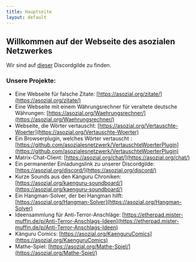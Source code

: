 ```yaml
---
title: Hauptseite
layout: default
---
```


## Willkommen auf der Webseite des asozialen Netzwerkes
Wir sind auf [dieser](https://asozial.org/discord/) Discordgilde zu finden.


### Unsere Projekte:

- Eine Webseite für falsche Zitate:  [https://asozial.org/zitate/](https://asozial.org/zitate/)
- Eine Webseite mit einem Währungsrechner für veraltete deutsche Währungen: [https://asozial.org/Waehrungsrechner/](https://asozial.org/Waehrungsrechner/)
- Webseite, die Wörter vertauscht: [https://asozial.org/Vertauschte-Woerter](https://asozial.org/Vertauschte-Woerter)
- Ein Browserplugin, welches Wörter vertauscht : [https://github.com/asozialesnetzwerk/VertauschteWoerterPlugin](https://github.com/asozialesnetzwerk/VertauschteWoerterPlugin)
- Matrix-Chat-Client: [https://asozial.org/chat/](https://asozial.org/chat/)
- Ein permanenter Einladungslink zu unserer Discordgilde: [https://asozial.org/discord/](https://asozial.org/discord/)
- Kurze Sounds aus den Känguru Chroniken: [https://asozial.org/kaenguru-soundboard/](https://asozial.org/kaenguru-soundboard/)
- Ein Hangman-Solver, der bei Hangman hilft: [https://asozial.org/Hangman-Solver](https://asozial.org/Hangman-Solver)
- Ideensammlung für Anti-Terror-Anschläge: [https://etherpad.mister-muffin.de/p/Anti-Terror-Anschlags-Ideen](https://etherpad.mister-muffin.de/p/Anti-Terror-Anschlags-Ideen)
- Känguru Comics: [https://asozial.org/KaenguruComics](https://asozial.org/KaenguruComics)
- Mathe-Spiel: [https://asozial.org/Mathe-Spiel/](https://asozial.org/Mathe-Spiel/)
